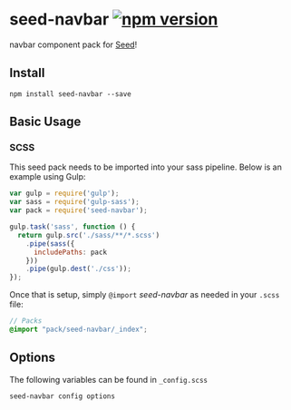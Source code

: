 # seed-navbar [![npm version](https://badge.fury.io/js/seed-navbar.svg)](https://badge.fury.io/js/seed-navbar)

navbar component pack for [Seed](https://github.com/helpscout/seed)!

## Install
```
npm install seed-navbar --save
```


## Basic Usage

### SCSS
This seed pack needs to be imported into your sass pipeline. Below is an example using Gulp:


```javascript
var gulp = require('gulp');
var sass = require('gulp-sass');
var pack = require('seed-navbar');

gulp.task('sass', function () {
  return gulp.src('./sass/**/*.scss')
    .pipe(sass({
      includePaths: pack
    }))
    .pipe(gulp.dest('./css'));
});
```

Once that is setup, simply `@import` *seed-navbar* as needed in your `.scss` file:

```scss
// Packs
@import "pack/seed-navbar/_index";
```

## Options

The following variables can be found in `_config.scss`

```scss
seed-navbar config options
```
